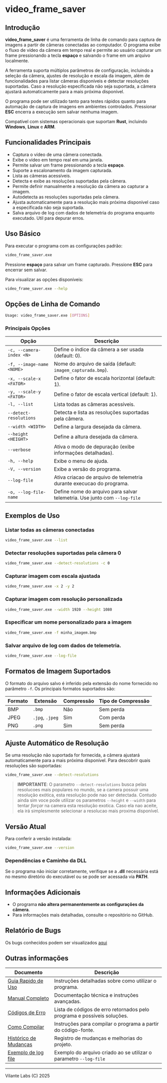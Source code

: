 # video\_frame\_saver

## Introdução

**video\_frame\_saver** é uma ferramenta de linha de comando para captura de imagens a partir de câmeras conectadas ao computador. O programa exibe o fluxo de vídeo da câmera em tempo real e permite ao usuário capturar um frame pressionando a tecla **espaço** e salvando o frame em um arquivo localmente.

A ferramenta suporta múltiplos parâmetros de configuração, incluindo a seleção da câmera, ajustes de resolução e escala da imagem, além de funcionalidades para listar câmeras disponíveis e detectar resoluções suportadas. Caso a resolução especificada não seja suportada, a câmera ajustará automaticamente para a mais próxima disponível.

O programa pode ser utilizado tanto para testes rápidos quanto para automação de captura de imagens em ambientes controlados. Pressionar **ESC** encerra a execução sem salvar nenhuma imagem.

Compatível com sistemas operacionais que suportam **Rust**, incluindo **Windows**, **Linux** e **ARM**.

## Funcionalidades Principais

- Captura o vídeo de uma câmera conectada.
- Exibe o vídeo em tempo real em uma janela.
- Permite salvar um frame pressionando a tecla **espaço**.
- Suporte a escalonamento da imagem capturada.
- Lista as câmeras acessíveis.
- Detecta e exibe as resoluções suportadas pela câmera.
- Permite definir manualmente a resolução da câmera ao capturar a imagem.
- Autodetecta as resoluções suportadas pela câmera.
- Ajusta automaticamente para a resolução mais próxima disponível caso a especificada não seja suportada.
- Salva arquivo de log com dados de telemetria do programa enquanto executado. Util para depurar erros. 

## Uso Básico

Para executar o programa com as configurações padrão:

```sh
video_frame_saver.exe
```

Pressione **espaço** para salvar um frame capturado.
Pressione **ESC** para encerrar sem salvar.

Para visualizar as opções disponíveis:

```sh
video_frame_saver.exe --help
```

## Opções de Linha de Comando

```sh
Usage: video_frame_saver.exe [OPTIONS]
```

### Principais Opções

| Opção                     | Descrição                                                   |
| ------------------------- | ----------------------------------------------------------- |
| `-c, --camera-index <N>`  | Define o índice da câmera a ser usada (default: 0).         |
| `-f, --image-name <NOME>` | Nome do arquivo de saída (default: `imagem_capturada.bmp`). |
| `-x, --scale-x <FATOR>`   | Define o fator de escala horizontal (default: 1).           |
| `-y, --scale-y <FATOR>`   | Define o fator de escala vertical (default: 1).             |
| `-l, --list`              | Lista todas as câmeras acessíveis.                          |
| `--detect-resolutions`    | Detecta e lista as resoluções suportadas pela câmera.       |
| `--width <WIDTH>`         | Define a largura desejada da câmera.                        |
| `--height <HEIGHT>`       | Define a altura desejada da câmera.                         |
| `--verbose`               | Ativa o modo de depuração (exibe informações detalhadas).   |
| `-h, --help`              | Exibe o menu de ajuda.                                      |
| `-V, --version`           | Exibe a versão do programa.                                 |
| `--log-file`              | Ativa criacao de arquivo de telemetria durante execucao do programa.                                 |
| `-o, --log-file-name`     | Define nome do arquivo para salvar telemetria. Use junto com `--log-file`                                 |

## Exemplos de Uso

### Listar todas as câmeras conectadas

```sh
video_frame_saver.exe --list
```

### Detectar resoluções suportadas pela câmera 0

```sh
video_frame_saver.exe --detect-resolutions -c 0
```

### Capturar imagem com escala ajustada

```sh
video_frame_saver.exe -x 2 -y 2
```

### Capturar imagem com resolução personalizada

```sh
video_frame_saver.exe --width 1920 --height 1080
```

### Especificar um nome personalizado para a imagem

```sh
video_frame_saver.exe -f minha_imagem.bmp
```

### Salvar arquivo de log com dados de telemetria.

```sh
video_frame_saver.exe --log-file
```



## Formatos de Imagem Suportados

O formato do arquivo salvo é inferido pela extensão do nome fornecido no parâmetro `-f`. Os principais formatos suportados são:

| Formato | Extensão        | Compressão | Tipo de Compressão |
| ------- | --------------- | ---------- | ------------------ |
| BMP     | `.bmp`          | Não        | Sem perda          |
| JPEG    | `.jpg`, `.jpeg` | Sim        | Com perda          |
| PNG     | `.png`          | Sim        | Sem perda          |


## Ajuste Automático de Resolução

Se uma resolução não suportada for fornecida, a câmera ajustará automaticamente para a mais próxima disponível. Para descobrir quais resoluções são suportadas:

```sh
video_frame_saver.exe --detect-resolutions
```

>**IMPORTANTE**: O parametro `--detect-resolutions` busca pelas resolucoes mais populares no mundo, se a camera possuir uma resolução exótica, esta resolução pode nao ser detectada. Contudo ainda sim voce pode utilizar os parametros `--height` e `--width` para tentar _forçar_ na camera esta resolução exotica. Caso ela nao aceite, ela irá simplesmente selecionar a resolucao mais proxima disponível.


## Versão Atual

Para conferir a versão instalada:

```sh
video_frame_saver.exe --version
```

### Dependências e Caminho da DLL

Se o programa não iniciar corretamente, verifique se a **.dll** necessária está no mesmo diretório do executável ou se pode ser acessada via **PATH**.

## Informações Adicionais

- O programa **não altera permanentemente as configurações da câmera**.
- Para informações mais detalhadas, consulte o repositório no GitHub.


## Relatório de Bugs
Os bugs conhecidos podem ser visualizados [aqui](https://github.com/fvilante/video_frame_saver/issues) 

## Outras informações


| Documento | Descrição |
|-----------|-----------|
| [Guia Rapido de Uso](https://github.com/fvilante/video_frame_saver/blob/main/docs/GUIA_DE_USO.txt) | Instruções detalhadas sobre como utilizar o programa. |
| [Manual Completo](https://github.com/fvilante/video_frame_saver/blob/main/docs/MANUAL_COMPLETO.md) | Documentação técnica e instruções avançadas. |
| [Códigos de Erro](https://github.com/fvilante/video_frame_saver/blob/main/docs/CODIGOS_DE_ERRO.txt) | Lista de códigos de erro retornados pelo programa e possíveis soluções. |
| [Como Compilar](https://github.com/fvilante/video_frame_saver/blob/main/docs/COMO_COMPILAR.md) | Instruções para compilar o programa a partir do código-fonte. |
| [Histórico de Mudanças](https://github.com/fvilante/video_frame_saver/blob/main/CHANGELOG.md) | Registro de mudanças e melhorias do projeto. |
| [Exemplo de log file](https://github.com/fvilante/video_frame_saver/blob/main/docs/exemplo_de_log_file.txt) | Exemplo do arquivo criado ao se utilizar o parametro `--log-file` |

---

Vilante Labs (C) 2025